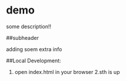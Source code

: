 # demo 

some description!!


##subheader

adding soem extra info

##Local Development:

1. open index.html in your browser
2.sth is up
